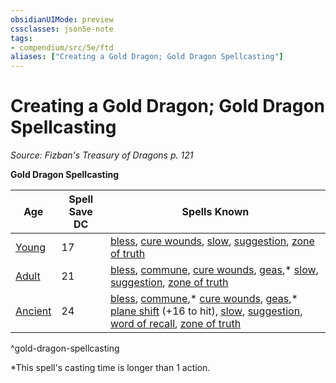 ```yaml
---
obsidianUIMode: preview
cssclasses: json5e-note
tags:
- compendium/src/5e/ftd
aliases: ["Creating a Gold Dragon; Gold Dragon Spellcasting"]
---
```

# Creating a Gold Dragon; Gold Dragon Spellcasting
*Source: Fizban's Treasury of Dragons p. 121* 

**Gold Dragon Spellcasting**

| Age | Spell Save DC | Spells Known |
|-----|---------------|--------------|
| [Young](/Systems/5e/bestiary/dragon/young-gold-dragon.md) | 17 | [bless](/Systems/5e/spells/bless.md), [cure wounds](/Systems/5e/spells/cure-wounds.md), [slow](/Systems/5e/spells/slow.md), [suggestion](/Systems/5e/spells/suggestion.md), [zone of truth](/Systems/5e/spells/zone-of-truth.md) |
| [Adult](/Systems/5e/bestiary/dragon/adult-gold-dragon.md) | 21 | [bless](/Systems/5e/spells/bless.md), [commune](/Systems/5e/spells/commune.md), [cure wounds](/Systems/5e/spells/cure-wounds.md), [geas](/Systems/5e/spells/geas.md),* [slow](/Systems/5e/spells/slow.md), [suggestion](/Systems/5e/spells/suggestion.md), [zone of truth](/Systems/5e/spells/zone-of-truth.md) |
| [Ancient](/Systems/5e/bestiary/dragon/ancient-gold-dragon.md) | 24 | [bless](/Systems/5e/spells/bless.md), [commune](/Systems/5e/spells/commune.md),* [cure wounds](/Systems/5e/spells/cure-wounds.md), [geas](/Systems/5e/spells/geas.md),* [plane shift](/Systems/5e/spells/plane-shift.md) (+16 to hit), [slow](/Systems/5e/spells/slow.md), [suggestion](/Systems/5e/spells/suggestion.md), [word of recall](/Systems/5e/spells/word-of-recall.md), [zone of truth](/Systems/5e/spells/zone-of-truth.md) |
^gold-dragon-spellcasting

*This spell's casting time is longer than 1 action.